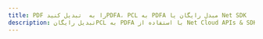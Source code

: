 ---title: PDF را به  تبدیل کنیدPDFA، PCL به PDFA مبدل رایگان یا Net SDKdescription: تبدیل رایگانPCL به PDFA با استفاده از Net Cloud APIs & SDK همچنین اسناد PDF را در Cloud ایجاد، ویرایش و رندر کنید.---
